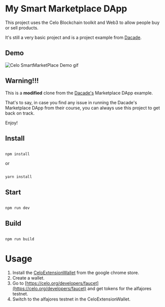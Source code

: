 # My Smart Marketplace DApp

This project uses the Celo Blockchain toolkit and Web3 to allow people buy or sell products.

It's still a very basic project and is a project example from [Dacade](https://dacade.org/communities/celo/courses/celo-development-101).

## Demo

<img src="../Celo SmartMarketPlace Demo.gif" alt="Celo SmartMarketPlace Demo gif">

## Warning!!!

This is a **modified** clone from the [Dacade's](https://github.com/dacadeorg/celo-marketplace-dapp) Marketplace DApp example.

That's to say, in case you find any issue in running the Dacade's Marketplace DApp from their course, you can always use this project to get back on track.

Enjoy!

## Install

```

npm install

```

or

```

yarn install

```

## Start

```

npm run dev

```

## Build

```

npm run build

```

# Usage

1. Install the [CeloExtensionWallet](https://chrome.google.com/webstore/detail/celoextensionwallet/kkilomkmpmkbdnfelcpgckmpcaemjcdh?hl=en) from the google chrome store.
2. Create a wallet.
3. Go to [https://celo.org/developers/faucet](https://celo.org/developers/faucet) and get tokens for the alfajores testnet.
4. Switch to the alfajores testnet in the CeloExtensionWallet.
